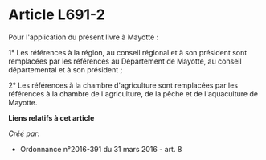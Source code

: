 # Article L691-2

Pour l'application du présent livre à Mayotte :

1° Les références à la région, au conseil régional et à son président sont remplacées par les références au Département de
Mayotte, au conseil départemental et à son président ;

2° Les références à la chambre d'agriculture sont remplacées par les références à la chambre de l'agriculture, de la pêche et
de l'aquaculture de Mayotte.

**Liens relatifs à cet article**

_Créé par_:

  - Ordonnance n°2016-391 du 31 mars 2016 - art. 8
